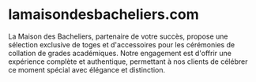 # lamaisondesbacheliers.com
La Maison des Bacheliers, partenaire de votre succès, propose une sélection exclusive de toges et d'accessoires pour les cérémonies de collation de grades académiques. Notre engagement est d'offrir une expérience complète et authentique, permettant à nos clients de célébrer ce moment spécial avec élégance et distinction.
